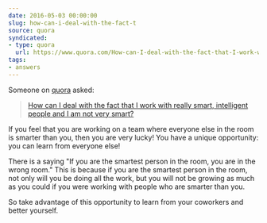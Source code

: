 ```yaml
---
date: 2016-05-03 00:00:00
slug: how-can-i-deal-with-the-fact-t
source: quora
syndicated:
- type: quora
  url: https://www.quora.com/How-can-I-deal-with-the-fact-that-I-work-with-really-smart-intelligent-people-and-I-am-not-very-smart/answer/Roy-Tang
tags:
- answers
---
```


Someone on [quora](https://quora.com) asked:

> [How can I deal with the fact that I work with really smart, intelligent people and I am not very smart?](https://www.quora.com/How-can-I-deal-with-the-fact-that-I-work-with-really-smart-intelligent-people-and-I-am-not-very-smart/answer/Roy-Tang)


If you feel that you are working on a team where everyone else in the room is smarter than you, then you are very lucky! You have a unique opportunity: you can learn from everyone else!

There is a saying "If you are the smartest person in the room, you are in the wrong room." This is because if you are the smartest person in the room, not only will you be doing all the work, but you will not be growing as much as you could if you were working with people who are smarter than you.

So take advantage of this opportunity to learn from your coworkers and better yourself.